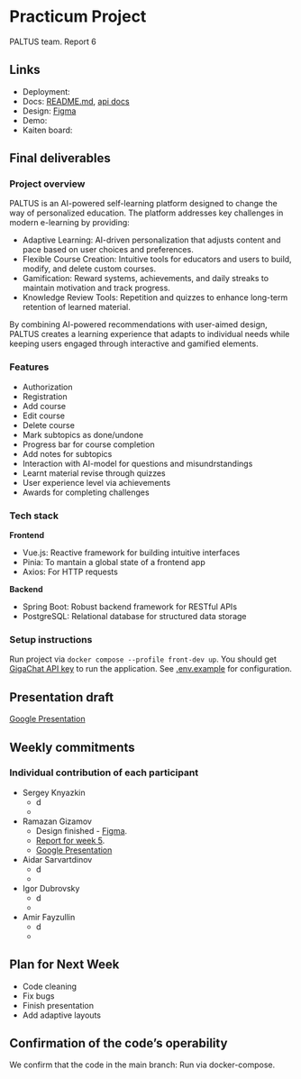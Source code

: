 # Practicum Project  
PALTUS team. Report 6

## Links

- Deployment:
- Docs: [README.md](https://github.com/IU-Capstone-Project-2025/PALTUS/blob/main/README.md), [api docs]()
- Design: [Figma](https://www.figma.com/proto/rvNoC6oOC2Xe5y7yWIhLuN/Demo-visuals?node-id=0-1&t=DavTpLzLzLBFOWSe-1)
- Demo:
- Kaiten board: 
  

## Final deliverables

### Project overview
PALTUS is an AI-powered self-learning platform designed to change the way of personalized education. The platform addresses key challenges in modern e-learning by providing:

- Adaptive Learning: AI-driven personalization that adjusts content and pace based on user choices and preferences.
- Flexible Course Creation: Intuitive tools for educators and users to build, modify, and delete custom courses.
- Gamification: Reward systems, achievements, and daily streaks to maintain motivation and track progress.
- Knowledge Review Tools: Repetition and quizzes to enhance long-term retention of learned material.

By combining AI-powered recommendations with user-aimed design, PALTUS creates a learning experience that adapts to individual needs while keeping users engaged through interactive and gamified elements.
### Features
- Authorization
- Registration
- Add course
- Edit course
- Delete course
- Mark subtopics as done/undone
- Progress bar for course completion
- Add notes for subtopics
- Interaction with AI-model for questions and misundrstandings
- Learnt material revise through quizzes
- User experience level via achievements
- Awards for completing challenges
### Tech stack
**Frontend**

- Vue.js: Reactive framework for building intuitive interfaces
- Pinia: To mantain a global state of a frontend app
- Axios: For HTTP requests

**Backend**

- Spring Boot: Robust backend framework for RESTful APIs
- PostgreSQL: Relational database for structured data storage
### Setup instructions
Run project via `docker compose --profile front-dev up`. You should get [GigaChat API key](https://developers.sber.ru/portal/gigachat-and-api) to run the application. See [.env.example](https://github.com/IU-Capstone-Project-2025/PALTUS/tree/main/.env.example) for configuration.

## Presentation draft

[Google Presentation](https://docs.google.com/presentation/d/1lrC7sYqLeRxuk9y8BXHxn9HLMQ02L2u9C7xS4bjsmcU/edit?usp=sharing)

## Weekly commitments

### Individual contribution of each participant

- Sergey Knyazkin
  - d
  - 
- Ramazan Gizamov
  - Design finished - [Figma](https://www.figma.com/proto/rvNoC6oOC2Xe5y7yWIhLuN/Demo-visuals?node-id=0-1&t=DavTpLzLzLBFOWSe-1).
  - [Report for week 5](https://github.com/poeticlama/PALTUS/new/master/content/docs/2025/PALTUS/week5.md).
  - [Google Presentation](https://docs.google.com/presentation/d/1lrC7sYqLeRxuk9y8BXHxn9HLMQ02L2u9C7xS4bjsmcU/edit?usp=sharing)
- Aidar Sarvartdinov
  - d
  - 
- Igor Dubrovsky
  - d
  - 
- Amir Fayzullin
  - d
  - 

## Plan for Next Week

- Code cleaning
- Fix bugs
- Finish presentation
- Add adaptive layouts

## Confirmation of the code’s operability

We confirm that the code in the main branch:
Run via docker-compose.
